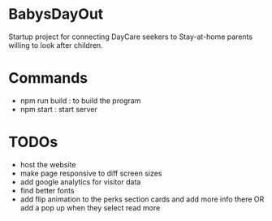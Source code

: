# BabysDayOut
Startup project for connecting DayCare seekers to Stay-at-home parents willing to look after children.

# Commands
- npm run build : to build the program
- npm start : start server


# TODOs
- host the website
- make page responsive to diff screen sizes
- add google analytics for visitor data
- find better fonts
- add flip animation to the perks section cards and add more info there OR add a pop up when they select read more
